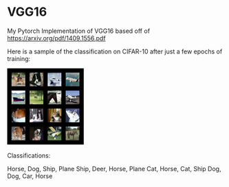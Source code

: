 # VGG16
My Pytorch Implementation of VGG16 based off of https://arxiv.org/pdf/1409.1556.pdf

Here is a sample of the classification on CIFAR-10 after just a few epochs of training:

![Alt text](sample.png?raw=true)

Classifications:

Horse, Dog, Ship, Plane
Ship, Deer, Horse, Plane
Cat, Horse, Cat, Ship
Dog, Dog, Car, Horse


